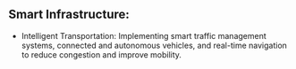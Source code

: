 ## Smart Infrastructure:
 - Intelligent Transportation: Implementing smart traffic management systems, connected and autonomous vehicles, and real-time navigation to reduce congestion and improve mobility.
